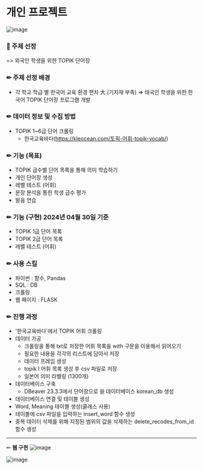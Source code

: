 # 개인 프로젝트

![image](https://github.com/Skylee0310/personal_project_0430/assets/155412049/22dc4918-7a45-4793-8a9e-dd804fbbe566)

### 📝 주제 선정
=> 외국인 학생을 위한 TOPIK 단어장

### ✏ 주제 선정 배경
- 각 학교 학급 별 한국어 교육 환경 편차 大 (기자재 부족)
=> 태국인 학생을 위한 한국어 TOPIK 단어장 프로그램 개발

### ✏ 데이터 정보 및 수집 방법
- TOPIK 1~6급 단어 크롤링
  - 한국교육바다(https://kleocean.com/토픽-어휘-topik-vocab/)
 
### ✏ 기능 (목표)
- TOPIK 급수별 단어 목록을 통해 의미 학습하기
- 개인 단어장 생성
- 레벨 테스트 (어휘)
- 문장 분석을 통한 학생 급수 평가
- 발음 연습

### ✏ 기능 (구현) 2024년 04월 30일 기준
- TOPIK 1급 단어 목록
- TOPIK 2급 단어 목록 
- 레벨 테스트 (어휘)

### ✏ 사용 스킬 
- 파이썬 : 함수, Pandas
- SQL : DB
- 크롤링
- 웹 페이지 : FLASK

### ✏ 진행 과정
- '한국교육바다'에서 TOPIK 어휘 크롤링
- 데이터 가공
  - 크롤링을 통해 txt로 저장한 어휘 목록을 with 구문을 이용해서 읽어오기
  - 필요한 내용을 각각의 리스트에 담아서 저장
  - 데이터 프레임 생성
  - topik I 어휘 목록 생성 후 csv 파일로 저장
  - 일본어 의미 라벨링 (1300개)
- 데이터베이스 구축
  - DBeaver 23.3.3에서 단어장으로 쓸 데이터베이스 korean_db 생성
- 데이터베이스 연결 및 테이블 생성
 - Word, Meaning 테이블 생성(클래스 사용)
 - 테이블에 csv 파일을 입력하는 insert_word 함수 생성
 - 중복 데이터 삭제를 위해 지정된 범위의 값을 삭제하는 delete_recodes_from_id 함수 생성

<hr></hr>

✏  **웹 구현**
![image](https://github.com/Skylee0310/personal_project_0430/assets/155412049/6b41ed81-00ec-436e-ba70-99c8503a5711)

![image](https://github.com/Skylee0310/personal_project_0430/assets/155412049/bf952527-e1d1-406c-9aee-00c785cbf911)

